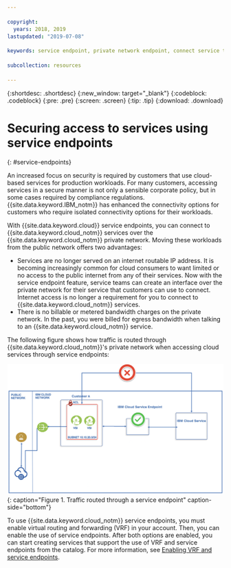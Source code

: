 ```yaml
---

copyright:
  years: 2018, 2019
lastupdated: "2019-07-08"

keywords: service endpoint, private network endpoint, connect service to private network

subcollection: resources

---
```


{:shortdesc: .shortdesc}
{:new_window: target="_blank"}
{:codeblock: .codeblock}
{:pre: .pre}
{:screen: .screen}
{:tip: .tip}
{:download: .download}

# Securing access to services using service endpoints
{: #service-endpoints}

An increased focus on security is required by customers that use cloud-based services for production workloads. For many customers, accessing services in a secure manner is not only a sensible corporate policy, but in some cases required by compliance regulations. {{site.data.keyword.IBM_notm}} has enhanced the connectivity options for customers who require isolated connectivity options for their workloads. 

With {{site.data.keyword.cloud}} service endpoints, you can connect to {{site.data.keyword.cloud_notm}} services over the {{site.data.keyword.cloud_notm}} private network. Moving these workloads from the public network offers two advantages:

* Services are no longer served on an internet routable IP address. It is becoming increasingly common for cloud consumers to want limited or no access to the public internet from any of their services. Now with the service endpoint feature, service teams can create an interface over the private network for their service that customers can use to connect. Internet access is no longer a requirement for you to connect to {{site.data.keyword.cloud_notm}} services.
* There is no billable or metered bandwidth charges on the private network. In the past, you were billed for egress bandwidth when talking to an {{site.data.keyword.cloud_notm}} service. 

The following figure shows how traffic is routed through {{site.data.keyword.cloud_notm}}'s private network when accessing cloud services through service endpoints:

![IBM Cloud Service Endpoint](images/CSE.png "Traffic being routed through a service endpoint"){: caption="Figure 1. Traffic routed through a service endpoint" caption-side="bottom"}

To use {{site.data.keyword.cloud_notm}} service endpoints, you must enable virtual routing and forwarding (VRF) in your account.  Then, you can enable the use of service endpoints. After both options are enabled, you can start creating services that support the use of VRF and service endpoints from the catalog. For more information, see [Enabling VRF and service endpoints](/docs/account?topic=account-vrf-service-endpoint).
